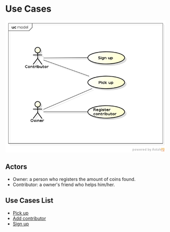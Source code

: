 # Use Cases
![Use cases diagram](use_cases.png)

## Actors
 * Owner: a person who registers the amount of coins found.
 * Contributor: a owner's friend who helps him/her.

## Use Cases List
 * [Pick up](uc_pickup.md)
 * [Add contributor](uc_add_contributor.md)
 * [Sign up](uc_signup.md)

